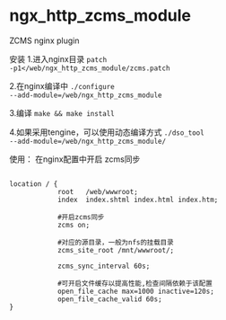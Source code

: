 # ngx_http_zcms_module
ZCMS nginx plugin

安装
1.进入nginx目录
<code>patch -p1</web/ngx_http_zcms_module/zcms.patch</code>

2.在nginx编译中 
<code>./configure --add-module=/web/ngx_http_zcms_module</code>

3.编译
<code>make && make install</code>

4.如果采用tengine，可以使用动态编译方式
<code>./dso_tool --add-module=/web/ngx_http_zcms_module/</code>

使用：
在nginx配置中开启 zcms同步 
<pre><code>
location / {
            root   /web/wwwroot;
            index  index.shtml index.html index.htm;
            
            #开启zcms同步
            zcms on;
            
            #对应的源目录，一般为nfs的挂载目录
            zcms_site_root /mnt/wwwroot/;
            
			zcms_sync_interval 60s;
			
            #可开启文件缓存以提高性能,检查间隔依赖于该配置
            open_file_cache max=1000 inactive=120s; 
            open_file_cache_valid 60s;
}
</code></pre>


